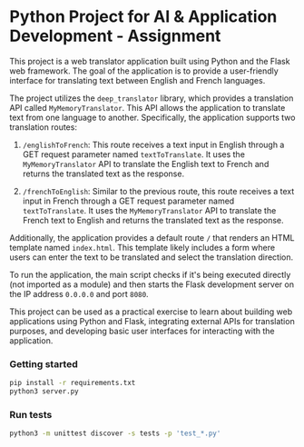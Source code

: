 # Python Project for AI & Application Development - Assignment

This project is a web translator application built using Python and the Flask web framework. The goal of the application is to provide a user-friendly interface for translating text between English and French languages.

The project utilizes the `deep_translator` library, which provides a translation API called `MyMemoryTranslator`. This API allows the application to translate text from one language to another. Specifically, the application supports two translation routes:

1. `/englishToFrench`: This route receives a text input in English through a GET request parameter named `textToTranslate`. It uses the `MyMemoryTranslator` API to translate the English text to French and returns the translated text as the response.

2. `/frenchToEnglish`: Similar to the previous route, this route receives a text input in French through a GET request parameter named `textToTranslate`. It uses the `MyMemoryTranslator` API to translate the French text to English and returns the translated text as the response.

Additionally, the application provides a default route `/` that renders an HTML template named `index.html`. This template likely includes a form where users can enter the text to be translated and select the translation direction.

To run the application, the main script checks if it's being executed directly (not imported as a module) and then starts the Flask development server on the IP address `0.0.0.0` and port `8080`.

This project can be used as a practical exercise to learn about building web applications using Python and Flask, integrating external APIs for translation purposes, and developing basic user interfaces for interacting with the application.

### Getting started
``` bash
pip install -r requirements.txt
python3 server.py
```

### Run tests
``` bash
python3 -m unittest discover -s tests -p 'test_*.py'
```

